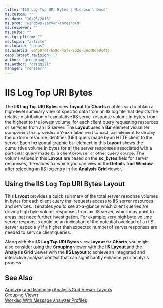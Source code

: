 ```yaml
---
title: "IIS Log Top URI Bytes | Microsoft Docs"
ms.custom: ""
ms.date: "10/26/2016"
ms.prod: "windows-server-threshold"
ms.reviewer: ""
ms.suite: ""
ms.tgt_pltfrm: ""
ms.topic: "article"
ms.locale: "en-us"
ms.assetid: 0e4607ef-659d-45f7-962e-5ecc8ee0c4f6
caps.latest.revision: 17
author: "greggigwg"
ms.author: "greggill"
manager: "ronstarr"
---
```

# IIS Log Top URI Bytes
The **IIS Log Top URI Bytes** view **Layout** for **Charts** enables you to obtain a high-level summary view of  specific data from an IIS log file that depicts the relative distribution of cumulative IIS server response volume in bytes, from the highest to the lowest volume, for each client query requesting resources or services from an IIS server. The **Layout** uses a **Bar** element visualizer component that provides a Y-axis label next to each bar element to display the uniform resource identifier (URI) query made by an HTTP client to the server. Each horizontal graphic bar element in this **Layout** shows the cumulative volume in bytes for all the server responses associated with a particular query made by a client browser or other query source. The volume values in this **Layout** are based on the **sc_bytes** field for server responses, the values for which you can view in the **Details** **Tool Window** after selecting an IIS log entry in the **Analysis Grid** viewer.  
  
## Using the IIS Log Top URI Bytes Layout  
 This **Layout** provides a quick summary of the total server response volumes in bytes for each client query that  requests access to IIS server resources and services. It enables you to see at-a-glance which client queries are driving high byte volume responses from an IIS server, which may point to areas that need further investigation. For example, very high byte volume server responses could be an indication of the potential overload of an IIS server, especially if a higher than expected number of server responses are needed to service client queries.  
  
 Along with the **IIS Log Top URI Bytes** view **Layout** for **Charts**, you might also consider using the **Grouping** viewer with the **IIS** **Layout** and the **Analysis Grid** viewer with the **IIS** **Layout** to achieve an integrated and interactive analysis context that can significantly enhance your analysis process.  
  
## See Also  
 [Applying and Managing Analysis Grid Viewer Layouts](applying-and-managing-analysis-grid-viewer-layouts.md)   
 [Grouping Viewer](grouping-viewer.md)   
 [Working With Message Analyzer Profiles](working-with-message-analyzer-profiles.md)
